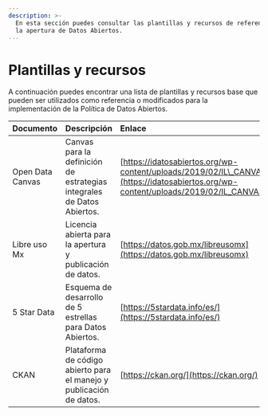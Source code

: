 ```yaml
---
description: >-
  En esta sección puedes consultar las plantillas y recursos de referencia para
  la apertura de Datos Abiertos.
---
```


# Plantillas y recursos

A continuación puedes encontrar una lista de plantillas y recursos base que pueden ser utilizados como referencia o modificados para la implementación de la Política de Datos Abiertos.

| Documento | Descripción | Enlace |
| :--- | :--- | :--- |
| Open Data Canvas | Canvas para la definición de estrategias integrales de Datos Abiertos. | [https://idatosabiertos.org/wp-content/uploads/2019/02/IL\_CANVAS\_01.jpg](https://idatosabiertos.org/wp-content/uploads/2019/02/IL_CANVAS_01.jpg) |
| Libre uso Mx | Licencia abierta para la apertura y publicación de datos. | [https://datos.gob.mx/libreusomx](https://datos.gob.mx/libreusomx) |
| 5 Star Data | Esquema de desarrollo de 5 estrellas para Datos Abiertos. | [https://5stardata.info/es/](https://5stardata.info/es/) |
| CKAN | Plataforma de código abierto para el manejo y publicación de datos. | [https://ckan.org/](https://ckan.org/) |



